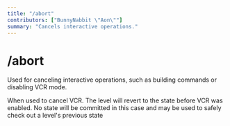 ```yaml
---
title: "/abort"
contributors: ["BunnyNabbit \"Aon\""]
summary: "Cancels interactive operations."
---
```


# /abort

Used for canceling interactive operations, such as building commands or disabling VCR mode.

When used to cancel VCR. The level will revert to the state before VCR was enabled. No state will be committed in this case and may be used to safely check out a level's previous state
